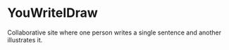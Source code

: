 YouWriteIDraw
=============

Collaborative site where one person writes a single sentence and another illustrates it.
